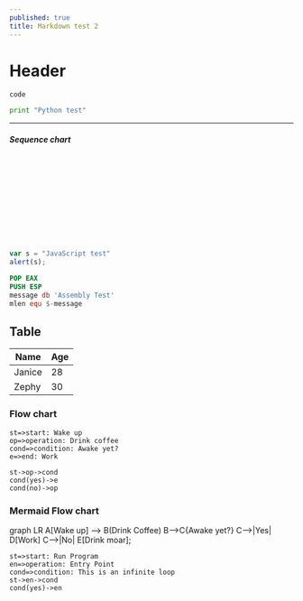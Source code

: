```yaml
---
published: true
title: Markdown test 2
---
```

# Header

`code`

```python
print "Python test"
```

-----

##### Sequence chart

<div class="mermaid">
	<svg>
      graph LR
	  Zephy(Zephy) ==>|Talks to| Janice((Janice));
    </svg>
</div>

```javascript
var s = "JavaScript test"
alert(s);
```

```nasm
POP EAX
PUSH ESP
message db 'Assembly Test'
mlen equ $-message
```

## Table

| Name   | Age  |
| ------ | :--- |
| Janice | 28   |
| Zephy  | 30   |

### Flow chart

```flow
st=>start: Wake up
op=>operation: Drink coffee
cond=>condition: Awake yet?
e=>end: Work

st->op->cond
cond(yes)->e
cond(no)->op
```

### Mermaid Flow chart

<div class="mermaid">
graph LR
	A[Wake up] --> B(Drink Coffee)
	B-->C{Awake yet?}
	C-->|Yes| D[Work]
	C-->|No| E[Drink moar];
</div>
<script src="mermaid.min.js"></script>
<script>mermaid.initialize({startOnLoad:true});</script>


```flow
st=>start: Run Program
en=>operation: Entry Point
cond=>condition: This is an infinite loop
st->en->cond
cond(yes)->en
```
